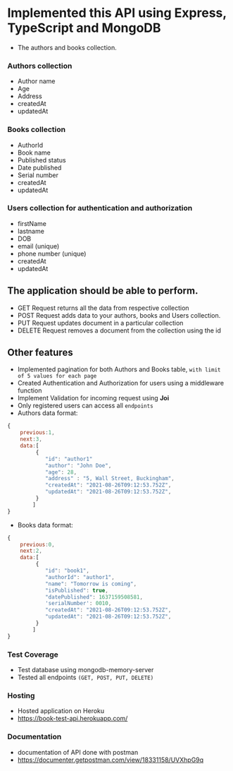 # Implemented this API using Express, TypeScript and MongoDB

- The authors and books collection.
### Authors collection
   - Author name
   - Age 
   - Address
   - createdAt
   - updatedAt
### Books collection
   - AuthorId
   - Book name
   - Published status
   - Date published
   - Serial number
   - createdAt
   - updatedAt
### Users collection for authentication and authorization
   - firstName
   - lastname
   - DOB
   - email (unique)
   - phone number (unique)
   - createdAt
   - updatedAt

## The application should be able to perform.
- GET Request returns all the data from respective collection
- POST Request adds data to your authors, books and Users collection.
- PUT Request updates document in a particular collection
- DELETE Request removes a document from the collection using the id

## Other features
- Implemented pagination for both Authors and Books table, `with limit of 5 values for each page`
- Created Authentication and Authorization for users using a middleware function
- Implement Validation for incoming request using  **Joi**
- Only registered users can access all `endpoints`
- Authors data format:
```js
{
    previous:1,
    next:3,
    data:[
         { 
            "id": "author1"
            "author": "John Doe",
            "age": 28,
            "address" : "5, Wall Street, Buckingham",
            "createdAt": "2021-08-26T09:12:53.752Z",
            "updatedAt": "2021-08-26T09:12:53.752Z",
         } 
        ]
}
```

- Books data format:
```js
{
    previous:0,
    next:2,
    data:[
         { 
            "id": "book1",
            "authorId": "author1",
            "name": "Tomorrow is coming",
            "isPublished": true,
            "datePublished": 1637159508581,
            'serialNumber': 0010,
            "createdAt": "2021-08-26T09:12:53.752Z",
            "updatedAt": "2021-08-26T09:12:53.752Z",
         } 
        ]
}
```

### Test Coverage
- Test database using mongodb-memory-server
- Tested all endpoints `(GET, POST, PUT, DELETE)`

### Hosting
- Hosted application on Heroku
- https://book-test-api.herokuapp.com/

### Documentation
- documentation of API done with postman
- https://documenter.getpostman.com/view/18331158/UVXhpG9q
